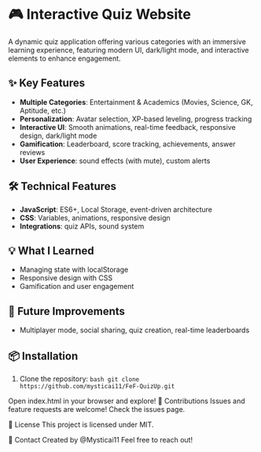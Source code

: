 # 🎮 Interactive Quiz Website

A dynamic quiz application offering various categories with an immersive learning experience, featuring modern UI, dark/light mode, and interactive elements to enhance engagement.


## ✨ Key Features
- **Multiple Categories**: Entertainment & Academics (Movies, Science, GK, Aptitude, etc.)
- **Personalization**: Avatar selection, XP-based leveling, progress tracking
- **Interactive UI**: Smooth animations, real-time feedback, responsive design, dark/light mode
- **Gamification**: Leaderboard, score tracking, achievements, answer reviews
- **User Experience**: sound effects (with mute), custom alerts

## 🛠️ Technical Features
- **JavaScript**: ES6+, Local Storage, event-driven architecture
- **CSS**: Variables, animations, responsive design
- **Integrations**: quiz APIs, sound system

## 💡 What I Learned
- Managing state with localStorage
- Responsive design with CSS
- Gamification and user engagement

## 🚀 Future Improvements
- Multiplayer mode, social sharing, quiz creation, real-time leaderboards

## 📦 Installation
1. Clone the repository:
   ```bash git clone https://github.com/mysticai11/FeF-QuizUp.git```
  
Open index.html in your browser and explore!
🤝 Contributions
Issues and feature requests are welcome! Check the issues page.

📝 License
This project is licensed under MIT.

👤 Contact
Created by @Mysticai11 Feel free to reach out!
